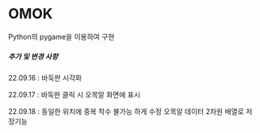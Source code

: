 # OMOK
Python의 pygame을 이용하여 구현 

##### 추가 및 변경 사항
22.09.16 : 바둑판 시각화

22.09.17 : 바둑판 클릭 시 오목알 화면에 표시

22.09.18 : 동일한 위치에 중복 착수 불가능 하게 수정
           오목알 데이터 2차원 배열로 저장기능
